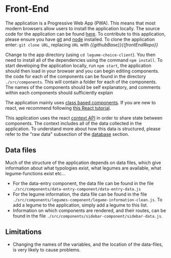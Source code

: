 # Front-End

The application is a Progressive Web App (PWA). This means that most modern browsers allow users to install the application locally. The source code for the application can be found [here](https://github.com/l-gorman/legume-choice-client). To contribute to this application, please ensure you have [git](https://git-scm.com/book/en/v2/Getting-Started-Installing-Git) and [node](https://nodejs.org/en/download/) installed. To clone the application enter: `git clone URL`, replacing `URL` with _{{githubBase}}{{frontEndRepo}}_

Change to the app directory (using `cd legume-choice-client`). You then need to install all of the dependencies using the command `npm install`. To start developing the application locally, run `npm start`, the application should then load in your browser and you can begin editing components. the code for each of the components can be found in the directory `./src/components`. This will contain a folder for each of the components. The names of the components should be self explanatory, and comments within each components should sufficiently explain

The application mainly uses [class based components](https://reactjs.org/docs/components-and-props.html). If you are new to react, we recommend following [this React tutorial](https://reactjs.org/tutorial/tutorial.html).

This application uses the react [context API](https://reactjs.org/docs/context.html) in order to share state between components. The context includes all of the data collected in the application. To understand more about how this data is structured, please refer to the "raw data" subsection of the [database](database.md) section.

## Data files

Much of the structure of the application depends on data files, which give information about what typologies exist, what legumes are available, what legume-functions exist etc...

-   For the data-entry component, the data file can be found in the file `./src/components/data-entry-component/data-entry-data.js`
-   For the legume information, the data file can be found in the file `./src/components/legumes-component/legume-information-clean.js`. To add a legume to the application, simply add a legume to this list.
-   Information on which components are rendered, and their routes, can be found in the file `./src/components/sidebar-component/sidebar-data.js`.

## Limitations

-   Changing the names of the variables, and the location of the data-files, is very likely to cause problems.
